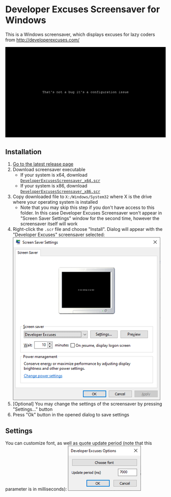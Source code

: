 # Developer Excuses Screensaver for Windows
This is a Windows screensaver, which displays excuses for lazy coders from http://developerexcuses.com/

![Screensaver](Screenshots/Screensaver.png)

## Installation
1. [Go to the latest release page](https://github.com/AntonShalgachev/developer-excuses-screensaver/releases/latest)
2. Download screensaver executable
      * If your system is x64, download [`DeveloperExcusesScreensaver_x64.scr`](https://github.com/AntonShalgachev/developer-excuses-screensaver/releases/latest/download/DeveloperExcusesScreensaver_x64.scr)
      * If your system is x86, download [`DeveloperExcusesScreensaver_x86.scr`](https://github.com/AntonShalgachev/developer-excuses-screensaver/releases/latest/download/DeveloperExcusesScreensaver_x86.scr)
3. Copy downloaded file to `X:/Windows/System32` where X is the drive where your operating system is installed
    * Note that you may skip this step if you don't have access to this folder. In this case Developer Excuses Screensaver won't appear in "Screen Saver Settings" window for the second time, however the screensaver itself will work
4. Right-click the `.scr` file and choose "Install". Dialog will appear with the "Developer Excuses" screensaver selected: ![Screensaver](Screenshots/SystemDialog.png)
5. [Optional] You may change the settings of the screensaver by pressing "Settings..." button
6. Press "Ok" button in the opened dialog to save settings

## Settings
You can customize font, as well as quote update period (note that this parameter is in milliseconds):
![Screensaver](Screenshots/Settings.png)

